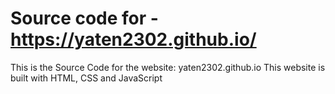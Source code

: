 # Source code for - https://yaten2302.github.io/

This is the Source Code for the website: yaten2302.github.io
This website is built with HTML, CSS and JavaScript
